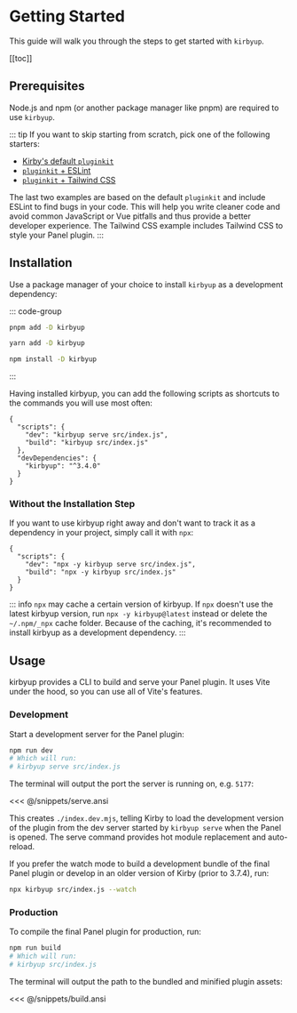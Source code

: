 # Getting Started

This guide will walk you through the steps to get started with `kirbyup`.

[[toc]]

## Prerequisites

Node.js and npm (or another package manager like pnpm) are required to use `kirbyup`.

::: tip
If you want to skip starting from scratch, pick one of the following starters:

- [Kirby's default `pluginkit`](https://github.com/getkirby/pluginkit/tree/4-panel)
- [`pluginkit` + ESLint](https://github.com/johannschopplich/kirbyup/tree/main/examples/eslint)
- [`pluginkit` + Tailwind CSS](https://github.com/johannschopplich/kirbyup/tree/main/examples/tailwindcss)

The last two examples are based on the default `pluginkit` and include ESLint to find bugs in your code. This will help you write cleaner code and avoid common JavaScript or Vue pitfalls and thus provide a better developer experience. The Tailwind CSS example includes Tailwind CSS to style your Panel plugin.
:::

## Installation

Use a package manager of your choice to install `kirbyup` as a development dependency:

::: code-group
  ```bash [pnpm]
  pnpm add -D kirbyup
  ```
  ```bash [yarn]
  yarn add -D kirbyup
  ```
  ```bash [npm]
  npm install -D kirbyup
  ```
:::

Having installed kirbyup, you can add the following scripts as shortcuts to the commands you will use most often:

```json{3-4}
{
  "scripts": {
    "dev": "kirbyup serve src/index.js",
    "build": "kirbyup src/index.js"
  },
  "devDependencies": {
    "kirbyup": "^3.4.0"
  }
}
```

### Without the Installation Step

If you want to use kirbyup right away and don't want to track it as a dependency in your project, simply call it with `npx`:

```json{3-4}
{
  "scripts": {
    "dev": "npx -y kirbyup serve src/index.js",
    "build": "npx -y kirbyup src/index.js"
  }
}
```

::: info
`npx` may cache a certain version of kirbyup. If `npx` doesn't use the latest kirbyup version, run `npx -y kirbyup@latest` instead or delete the `~/.npm/_npx` cache folder.
Because of the caching, it's recommended to install kirbyup as a development dependency.
:::

## Usage

kirbyup provides a CLI to build and serve your Panel plugin. It uses Vite under the hood, so you can use all of Vite's features.

### Development

Start a development server for the Panel plugin:

```bash
npm run dev
# Which will run:
# kirbyup serve src/index.js
```

The terminal will output the port the server is running on, e.g. `5177`:

<<< @/snippets/serve.ansi

This creates `./index.dev.mjs`, telling Kirby to load the development version of the plugin from the dev server started by `kirbyup serve` when the Panel is opened. The serve command provides hot module replacement and auto-reload.

If you prefer the watch mode to build a development bundle of the final Panel plugin or develop in an older version of Kirby (prior to 3.7.4), run:

```bash
npx kirbyup src/index.js --watch
```

### Production

To compile the final Panel plugin for production, run:

```bash
npm run build
# Which will run:
# kirbyup src/index.js
```

The terminal will output the path to the bundled and minified plugin assets:

<<< @/snippets/build.ansi
